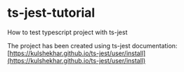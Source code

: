 # ts-jest-tutorial

How to test typescript project with ts-jest

The project has been created using ts-jest documentation: [https://kulshekhar.github.io/ts-jest/user/install](https://kulshekhar.github.io/ts-jest/user/install)
